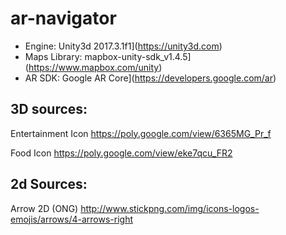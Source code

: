 # ar-navigator


* Engine: Unity3d 2017.3.1f1](https://unity3d.com)
* Maps Library: mapbox-unity-sdk_v1.4.5](https://www.mapbox.com/unity)
* AR SDK: Google AR Core](https://developers.google.com/ar)




## 3D sources:

Entertainment Icon
https://poly.google.com/view/6365MG_Pr_f

Food Icon
https://poly.google.com/view/eke7qcu_FR2

## 2d Sources:

Arrow 2D (ONG)
http://www.stickpng.com/img/icons-logos-emojis/arrows/4-arrows-right
